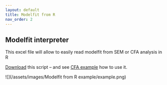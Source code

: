 ```yaml
---
layout: default
title: Modelfit from R
nav_order: 2
---
```




## Modelfit interpreter

This excel file will allow to easily read modelfit from SEM or CFA analysis in R  

[Download](/download/Modelfit.from.R.xlsx) this script – and see [CFA example](/docs/CFA/#copy-modelfit-to-clipboard) how to use it.  
  
![](/assets/images/Modelfit from R example/example.png)
